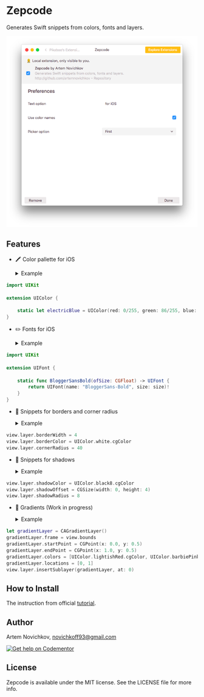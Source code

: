 # Zepcode
Generates Swift snippets from colors, fonts and layers.

<p align="center">
<img src=".github/screenshot.png" />
</p>

## Features

- 🖍 Color pallette for iOS

  <details><summary>Example</summary>
    
```swift
import UIKit

extension UIColor {

    static let electricBlue = UIColor(red: 0/255, green: 86/255, blue: 255/255, alpha: 1)
}
```
  </details>

- ✏️ Fonts for iOS

  <details><summary>Example</summary>

```swift
import UIKit

extension UIFont {

    static func BloggerSansBold(ofSize: CGFloat) -> UIFont {
        return UIFont(name: "BloggerSans-Bold", size: size)!
    }
}
```

  </details>

- 🚧 Snippets for borders and corner radius

  <details><summary>Example</summary>

```swift
view.layer.borderWidth = 4
view.layer.borderColor = UIColor.white.cgColor
view.layer.cornerRadius = 40
```

  </details>

- 🌚 Snippets for shadows

  <details><summary>Example</summary>

```swift
view.layer.shadowColor = UIColor.black8.cgColor
view.layer.shadowOffset = CGSize(width: 0, height: 4)
view.layer.shadowRadius = 8
```

  </details>

- 🎨 Gradients (Work in progress)

  <details><summary>Example</summary>

```swift
let gradientLayer = CAGradientLayer()
gradientLayer.frame = view.bounds
gradientLayer.startPoint = CGPoint(x: 0.0, y: 0.5)
gradientLayer.endPoint = CGPoint(x: 1.0, y: 0.5)
gradientLayer.colors = [UIColor.lightishRed.cgColor, UIColor.barbiePink.cgColor]
gradientLayer.locations = [0, 1]
view.layer.insertSublayer(gradientLayer, at: 0)
```

  </details>

## How to Install

The instruction from official [tutorial](https://github.com/zeplin/zeplin-extension-documentation/blob/master/tutorial.md#adding-a-local-extension).

## Author

Artem Novichkov, novichkoff93@gmail.com

[![Get help on Codementor](https://cdn.codementor.io/badges/get_help_github.svg)](https://www.codementor.io/artemnovichkov?utm_source=github&utm_medium=button&utm_term=artemnovichkov&utm_campaign=github)

## License

Zepcode is available under the MIT license. See the LICENSE file for more info.
